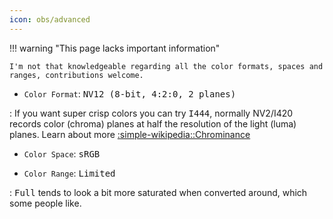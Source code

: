 ```yaml
---
icon: obs/advanced
---
```


!!! warning "This page lacks important information"

    I'm not that knowledgeable regarding all the color formats, spaces and ranges, contributions welcome.

* `Color Format`: <kbd>NV12 (8-bit, 4:2:0, 2 planes)</kbd>

:   If you want super crisp colors you can try <kbd>I444</kbd>, normally NV2/I420 records color (chroma) planes at half the resolution of the light (luma) planes. Learn about more [:simple-wikipedia::Chrominance](https://en.wikipedia.org/wiki/Chrominance)

* `Color Space`: <kbd>sRGB</kbd>

* `Color Range`: <kbd>Limited</kbd>

:   <kbd>Full</kbd> tends to look a bit more saturated when converted around, which some people like.
